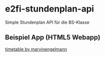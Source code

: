 # e2fi-stundenplan-api


Simple Stundenplan API für die BS-Klasse

## Beispiel App (HTML5 Webapp)

[timetable by marvinengelmann](https://github.com/marvinengelmann/timetable)
